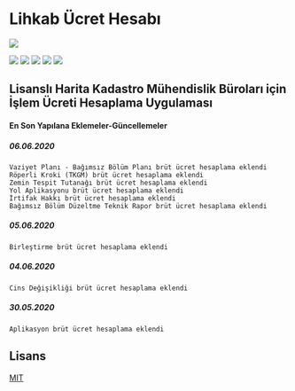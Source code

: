 # Lihkab Ücret Hesabı

![](https://grkm.github.io/Lihkab-Ucret-Hesaplama/img/icons/icon-128x128.png)

![](https://img.shields.io/github/stars/grkm/Lihkab-Ucret-Hesaplama.svg) ![](https://img.shields.io/github/forks/grkm/Lihkab-Ucret-Hesaplama.svg) ![](https://img.shields.io/github/tag/grkm/Lihkab-Ucret-Hesaplama.svg) ![](https://img.shields.io/github/release/grkm/Lihkab-Ucret-Hesaplama.svg) ![](https://img.shields.io/github/issues/grkm/Lihkab-Ucret-Hesaplama.svg)

## Lisanslı Harita Kadastro Mühendislik Büroları için İşlem Ücreti Hesaplama Uygulaması

#### En Son Yapılana Eklemeler-Güncellemeler

##### 06.06.2020

```
Vaziyet Planı - Bağımsız Bölüm Planı brüt ücret hesaplama eklendi
Röperli Kroki (TKGM) brüt ücret hesaplama eklendi
Zemin Tespit Tutanağı brüt ücret hesaplama eklendi
Yol Aplikasyonu brüt ücret hesaplama eklendi
İrtifak Hakkı brüt ücret hesaplama eklendi
Bağımsız Bölüm Düzeltme Teknik Rapor brüt ücret hesaplama eklendi
```
##### 05.06.2020
```
Birleştirme brüt ücret hesaplama eklendi
```

##### 04.06.2020
```
Cins Değişikliği brüt ücret hesaplama eklendi
```

##### 30.05.2020
```
Aplikasyon brüt ücret hesaplama eklendi
```

## Lisans
[MIT](https://choosealicense.com/licenses/mit/)
